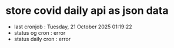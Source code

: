 # store covid daily api as json data

- last cronjob : Tuesday, 21 October 2025 01:19:22
- status og cron : error
- status daily cron : error
      
      
